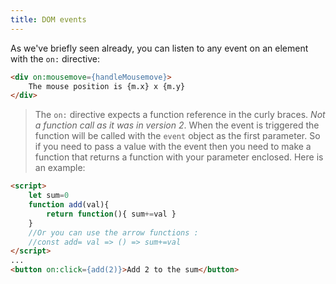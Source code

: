 ```yaml
---
title: DOM events
---
```


As we've briefly seen already, you can listen to any event on an element with the `on:` directive:

```html
<div on:mousemove={handleMousemove}>
	The mouse position is {m.x} x {m.y}
</div>
```

> The `on:` directive expects a function reference in the curly braces. *Not a function call as it was in version 2*. 
> When the event is triggered the function will be called with the `event` object as the first parameter.
> So if you need to pass a value with the event then you need to make a function that returns a function with your parameter enclosed. Here is an example:
```html
<script>
	let sum=0
	function add(val){
		return function(){ sum+=val }
	}
	//Or you can use the arrow functions : 
	//const add= val => () => sum+=val 
</script>
...
<button on:click={add(2)}>Add 2 to the sum</button>
```
